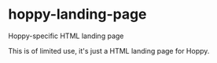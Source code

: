 # hoppy-landing-page
Hoppy-specific HTML landing page

This is of limited use, it's just a HTML landing page for Hoppy.
